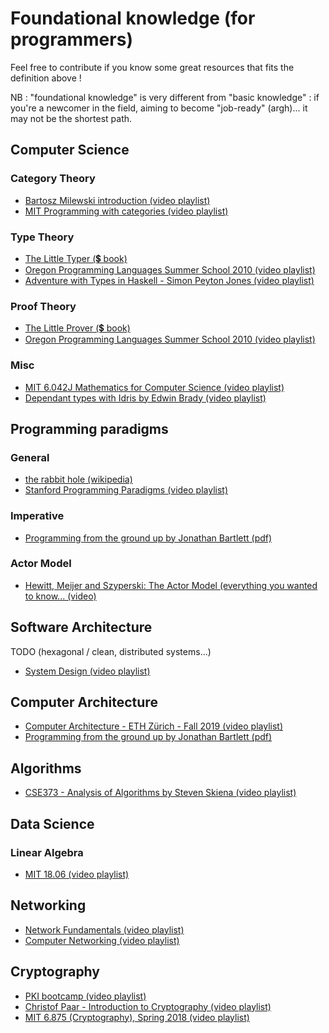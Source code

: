 # Foundational knowledge (for programmers)

Feel free to contribute if you know some great resources that fits the definition above !

NB : "foundational knowledge" is very different from "basic knowledge" : if you're a newcomer in the field, aiming to become "job-ready" (argh)... it may not be the shortest path.

## Computer Science 
### Category Theory
- [Bartosz Milewski introduction (video playlist)](https://www.youtube.com/playlist?list=PLbgaMIhjbmEnaH_LTkxLI7FMa2HsnawM_)
- [MIT Programming with categories (video playlist)](https://www.youtube.com/playlist?list=PLhgq-BqyZ7i7MTGhUROZy3BOICnVixETS)

### Type Theory
- [The Little Typer (💲 book)](https://mitpress.mit.edu/books/little-typer)
- [Oregon Programming Languages Summer School 2010 (video playlist)](https://www.youtube.com/watch?v=ev7AYsLljxk&list=PL8Ky8lYL8-Oh7awp0sqa82o7Ggt4AGhyf&index=5)
- [Adventure with Types in Haskell - Simon Peyton Jones (video playlist)](https://www.youtube.com/playlist?list=PL7lYBKOG3R5DnCP3r3bvKreRjRRWpp1Ao)

### Proof Theory
- [The Little Prover (💲 book)](https://mitpress.mit.edu/books/little-prover)
- [Oregon Programming Languages Summer School 2010 (video playlist)](https://www.youtube.com/watch?v=YRu7Xi-mNK8&list=PL8Ky8lYL8-Oh7awp0sqa82o7Ggt4AGhyf&index=12)

### Misc
- [MIT 6.042J Mathematics for Computer Science (video playlist)](https://www.youtube.com/playlist?list=PLB7540DEDD482705B)
- [Dependant types with Idris by Edwin Brady (video playlist)](https://www.youtube.com/playlist?list=PL7lYBKOG3R5CLb6AOhE4EaSmVzXrgJM6n)

## Programming paradigms

### General
- [the rabbit hole (wikipedia) ](https://en.wikipedia.org/wiki/Programming_paradigm)
- [Stanford Programming Paradigms (video playlist)](https://www.youtube.com/playlist?list=PL9D558D49CA734A02)

### Imperative
- [Programming from the ground up by Jonathan Bartlett (pdf)](https://download-mirror.savannah.gnu.org/releases/pgubook/ProgrammingGroundUp-1-0-booksize.pdf)

### Actor Model
- [Hewitt, Meijer and Szyperski: The Actor Model (everything you wanted to know... (video)](https://www.youtube.com/watch?v=7erJ1DV_Tlo)

## Software Architecture
TODO (hexagonal / clean, distributed systems...)

- [System Design (video playlist)](https://www.youtube.com/playlist?list=PLkQkbY7JNJuBoTemzQfjym0sqbOHt5fnV)

## Computer Architecture
- [Computer Architecture - ETH Zürich - Fall 2019 (video playlist)](https://www.youtube.com/playlist?list=PL5Q2soXY2Zi-DyoI3HbqcdtUm9YWRR_z-)
- [Programming from the ground up by Jonathan Bartlett (pdf)](https://download-mirror.savannah.gnu.org/releases/pgubook/ProgrammingGroundUp-1-0-booksize.pdf)

## Algorithms
- [CSE373 - Analysis of Algorithms by Steven Skiena (video playlist)](https://www.youtube.com/playlist?list=PLOtl7M3yp-DX32N0fVIyvn7ipWKNGmwpp)

## Data Science
### Linear Algebra
- [MIT 18.06 (video playlist)](https://ocw.mit.edu/courses/mathematics/18-06-linear-algebra-spring-2010/)

## Networking
- [Network Fundamentals (video playlist)](https://www.youtube.com/playlist?list=PLDQaRcbiSnqF5U8ffMgZzS7fq1rHUI3Q8)
- [Computer Networking (video playlist)](https://www.youtube.com/playlist?list=PL6gx4Cwl9DGBpuvPW0aHa7mKdn_k9SPKO)

## Cryptography
- [PKI bootcamp (video playlist)](https://www.youtube.com/watch?v=q9vu6_2r0o4&list=PLDp2gaPHHZK-mnKi3Zy_-hRjqLHh5PaAv) 
- [Christof Paar - Introduction to Cryptography (video playlist)](https://www.youtube.com/playlist?list=PL6N5qY2nvvJE8X75VkXglSrVhLv1tVcfy)
- [MIT 6.875 (Cryptography), Spring 2018 (video playlist)](https://www.youtube.com/playlist?list=PL6ogFv-ieghe8MOIcpD6UDtdK-UMHG8oH)
